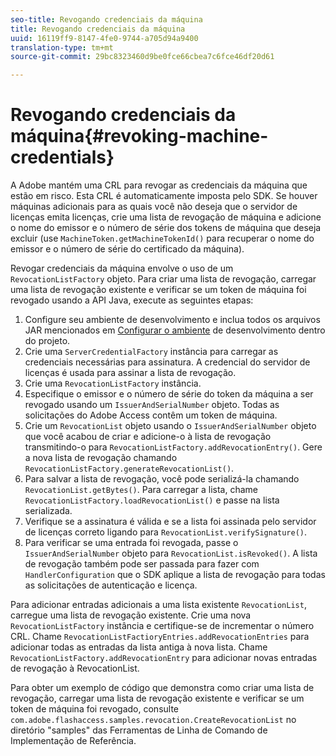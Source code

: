 ```yaml
---
seo-title: Revogando credenciais da máquina
title: Revogando credenciais da máquina
uuid: 16119ff9-8147-4fe0-9744-a705d94a9400
translation-type: tm+mt
source-git-commit: 29bc8323460d9be0fce66cbea7c6fce46df20d61

---
```



# Revogando credenciais da máquina{#revoking-machine-credentials}

A Adobe mantém uma CRL para revogar as credenciais da máquina que estão em risco. Esta CRL é automaticamente imposta pelo SDK. Se houver máquinas adicionais para as quais você não deseja que o servidor de licenças emita licenças, crie uma lista de revogação de máquina e adicione o nome do emissor e o número de série dos tokens de máquina que deseja excluir (use `MachineToken.getMachineTokenId()` para recuperar o nome do emissor e o número de série do certificado da máquina).

Revogar credenciais da máquina envolve o uso de um `RevocationListFactory` objeto. Para criar uma lista de revogação, carregar uma lista de revogação existente e verificar se um token de máquina foi revogado usando a API Java, execute as seguintes etapas:

1. Configure seu ambiente de desenvolvimento e inclua todos os arquivos JAR mencionados em [Configurar o ambiente](../../aaxs-protecting-content/content-setting-up-the-sdk/content-setting-up-the-dev-env.md) de desenvolvimento dentro do projeto.
1. Crie uma `ServerCredentialFactory` instância para carregar as credenciais necessárias para assinatura. A credencial do servidor de licenças é usada para assinar a lista de revogação.
1. Crie uma `RevocationListFactory` instância.
1. Especifique o emissor e o número de série do token da máquina a ser revogado usando um `IssuerAndSerialNumber` objeto. Todas as solicitações do Adobe Access contêm um token de máquina.
1. Crie um `RevocationList` objeto usando o `IssuerAndSerialNumber` objeto que você acabou de criar e adicione-o à lista de revogação transmitindo-o para `RevocationListFactory.addRevocationEntry()`. Gere a nova lista de revogação chamando `RevocationListFactory.generateRevocationList()`.
1. Para salvar a lista de revogação, você pode serializá-la chamando `RevocationList.getBytes()`. Para carregar a lista, chame `RevocationListFactory.loadRevocationList()` e passe na lista serializada.
1. Verifique se a assinatura é válida e se a lista foi assinada pelo servidor de licenças correto ligando para `RevocationList.verifySignature()`.
1. Para verificar se uma entrada foi revogada, passe o `IssuerAndSerialNumber` objeto para `RevocationList.isRevoked()`. A lista de revogação também pode ser passada para fazer com `HandlerConfiguration` que o SDK aplique a lista de revogação para todas as solicitações de autenticação e licença.

Para adicionar entradas adicionais a uma lista existente `RevocationList`, carregue uma lista de revogação existente. Crie uma nova `RevocationListFactory` instância e certifique-se de incrementar o número CRL. Chame `RevocationListFactioryEntries.addRevocationEntries` para adicionar todas as entradas da lista antiga à nova lista. Chame `RevocationListFactory.addRevocationEntry` para adicionar novas entradas de revogação à RevocationList.

Para obter um exemplo de código que demonstra como criar uma lista de revogação, carregar uma lista de revogação existente e verificar se um token de máquina foi revogado, consulte `com.adobe.flashaccess.samples.revocation.CreateRevocationList` no diretório &quot;samples&quot; das Ferramentas de Linha de Comando de Implementação de Referência.
